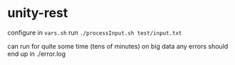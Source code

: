 # unity-rest
configure in `vars.sh`
run `./processInput.sh test/input.txt`

can run for quite some time (tens of minutes) on big data
any errors should end up in ./error.log
